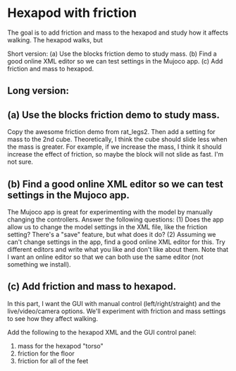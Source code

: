 # Hexapod with friction

The goal is to add friction and mass to the hexapod and study how it affects walking. The hexapod walks, but

Short version: (a) Use the blocks friction demo to study mass. (b) Find a good online XML editor so we can test settings in the Mujoco app. (c) Add friction and mass to hexapod.

## Long version:

## (a) Use the blocks friction demo to study mass. 

Copy the awesome friction demo from rat_legs2. Then add a setting for mass to the 2nd cube. Theoretically, I think the cube should slide less when the mass is greater. For example, if we increase the mass, I think it should increase the effect of friction, so maybe the block will not slide as fast. I'm not sure.

## (b) Find a good online XML editor so we can test settings in the Mujoco app. 

The Mujoco app is great for experimenting with the model by manually changing the controllers. Answer the following questions: (1) Does the app allow us to change the model settings in the XML file, like the friction setting? There's a "save" feature, but what does it do? (2) Assuming we can't change settings in the app, find a good online XML editor for this. Try different editors and write what you like and don't like about them. Note that I want an online editor so that we can both use the same editor (not something we install).

## (c) Add friction and mass to hexapod.

In this part, I want the GUI with manual control (left/right/straight) and the live/video/camera options. We'll experiment with friction and mass settings to see how they affect walking.

Add the following to the hexapod XML and the GUI control panel:

1. mass for the hexapod "torso"
2. friction for the floor
3. friction for all of the feet
